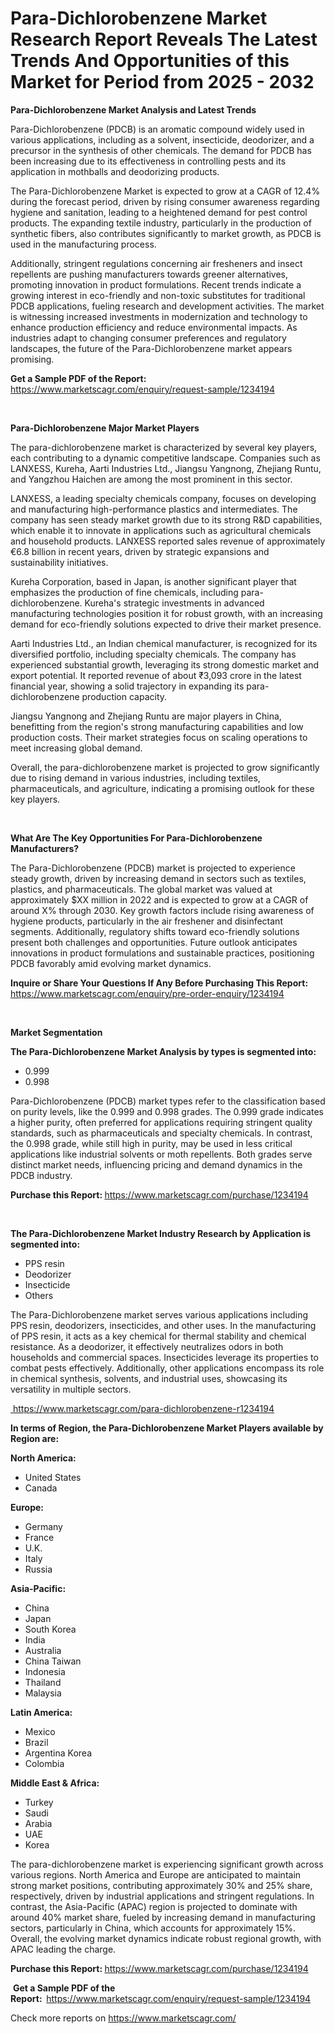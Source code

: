 <p><h1>Para-Dichlorobenzene Market Research Report Reveals The Latest Trends And Opportunities of this Market for Period from 2025 - 2032</h1></p><p><strong>Para-Dichlorobenzene Market Analysis and Latest Trends</strong></p>
<p><p>Para-Dichlorobenzene (PDCB) is an aromatic compound widely used in various applications, including as a solvent, insecticide, deodorizer, and a precursor in the synthesis of other chemicals. The demand for PDCB has been increasing due to its effectiveness in controlling pests and its application in mothballs and deodorizing products.</p><p>The Para-Dichlorobenzene Market is expected to grow at a CAGR of 12.4% during the forecast period, driven by rising consumer awareness regarding hygiene and sanitation, leading to a heightened demand for pest control products. The expanding textile industry, particularly in the production of synthetic fibers, also contributes significantly to market growth, as PDCB is used in the manufacturing process.</p><p>Additionally, stringent regulations concerning air fresheners and insect repellents are pushing manufacturers towards greener alternatives, promoting innovation in product formulations. Recent trends indicate a growing interest in eco-friendly and non-toxic substitutes for traditional PDCB applications, fueling research and development activities. The market is witnessing increased investments in modernization and technology to enhance production efficiency and reduce environmental impacts. As industries adapt to changing consumer preferences and regulatory landscapes, the future of the Para-Dichlorobenzene market appears promising.</p></p>
<p><strong>Get a Sample PDF of the Report:&nbsp;</strong> <a href="https://www.marketscagr.com/enquiry/request-sample/1234194?utm_campaign=2994&utm_medium=2&utm_source=Github&utm_content=ia&utm_term=03042025&utm_id=para-dichlorobenzene">https://www.marketscagr.com/enquiry/request-sample/1234194</a></p>
<p>&nbsp;</p>
<p><strong>Para-Dichlorobenzene Major Market Players</strong></p>
<p><p>The para-dichlorobenzene market is characterized by several key players, each contributing to a dynamic competitive landscape. Companies such as LANXESS, Kureha, Aarti Industries Ltd., Jiangsu Yangnong, Zhejiang Runtu, and Yangzhou Haichen are among the most prominent in this sector.</p><p>LANXESS, a leading specialty chemicals company, focuses on developing and manufacturing high-performance plastics and intermediates. The company has seen steady market growth due to its strong R&D capabilities, which enable it to innovate in applications such as agricultural chemicals and household products. LANXESS reported sales revenue of approximately €6.8 billion in recent years, driven by strategic expansions and sustainability initiatives.</p><p>Kureha Corporation, based in Japan, is another significant player that emphasizes the production of fine chemicals, including para-dichlorobenzene. Kureha's strategic investments in advanced manufacturing technologies position it for robust growth, with an increasing demand for eco-friendly solutions expected to drive their market presence.</p><p>Aarti Industries Ltd., an Indian chemical manufacturer, is recognized for its diversified portfolio, including specialty chemicals. The company has experienced substantial growth, leveraging its strong domestic market and export potential. It reported revenue of about ₹3,093 crore in the latest financial year, showing a solid trajectory in expanding its para-dichlorobenzene production capacity.</p><p>Jiangsu Yangnong and Zhejiang Runtu are major players in China, benefitting from the region's strong manufacturing capabilities and low production costs. Their market strategies focus on scaling operations to meet increasing global demand.</p><p>Overall, the para-dichlorobenzene market is projected to grow significantly due to rising demand in various industries, including textiles, pharmaceuticals, and agriculture, indicating a promising outlook for these key players.</p></p>
<p>&nbsp;</p>
<p><strong>What Are The Key Opportunities For Para-Dichlorobenzene Manufacturers?</strong></p>
<p><p>The Para-Dichlorobenzene (PDCB) market is projected to experience steady growth, driven by increasing demand in sectors such as textiles, plastics, and pharmaceuticals. The global market was valued at approximately $XX million in 2022 and is expected to grow at a CAGR of around X% through 2030. Key growth factors include rising awareness of hygiene products, particularly in the air freshener and disinfectant segments. Additionally, regulatory shifts toward eco-friendly solutions present both challenges and opportunities. Future outlook anticipates innovations in product formulations and sustainable practices, positioning PDCB favorably amid evolving market dynamics.</p></p>
<p><strong>Inquire or Share Your Questions If Any Before Purchasing This Report:</strong> <a href="https://www.marketscagr.com/enquiry/pre-order-enquiry/1234194?utm_campaign=2994&utm_medium=2&utm_source=Github&utm_content=ia&utm_term=03042025&utm_id=para-dichlorobenzene">https://www.marketscagr.com/enquiry/pre-order-enquiry/1234194</a></p>
<p>&nbsp;</p>
<p><strong>Market Segmentation</strong></p>
<p><strong>The Para-Dichlorobenzene Market Analysis by types is segmented into:</strong></p>
<p><ul><li>0.999</li><li>0.998</li></ul></p>
<p><p>Para-Dichlorobenzene (PDCB) market types refer to the classification based on purity levels, like the 0.999 and 0.998 grades. The 0.999 grade indicates a higher purity, often preferred for applications requiring stringent quality standards, such as pharmaceuticals and specialty chemicals. In contrast, the 0.998 grade, while still high in purity, may be used in less critical applications like industrial solvents or moth repellents. Both grades serve distinct market needs, influencing pricing and demand dynamics in the PDCB industry.</p></p>
<p><strong>Purchase this Report:&nbsp;</strong><a href="https://www.marketscagr.com/purchase/1234194?utm_campaign=2994&utm_medium=2&utm_source=Github&utm_content=ia&utm_term=03042025&utm_id=para-dichlorobenzene">https://www.marketscagr.com/purchase/1234194</a></p>
<p>&nbsp;</p>
<p><strong>The Para-Dichlorobenzene Market Industry Research by Application is segmented into:</strong></p>
<p><ul><li>PPS resin</li><li>Deodorizer</li><li>Insecticide</li><li>Others</li></ul></p>
<p><p>The Para-Dichlorobenzene market serves various applications including PPS resin, deodorizers, insecticides, and other uses. In the manufacturing of PPS resin, it acts as a key chemical for thermal stability and chemical resistance. As a deodorizer, it effectively neutralizes odors in both households and commercial spaces. Insecticides leverage its properties to combat pests effectively. Additionally, other applications encompass its role in chemical synthesis, solvents, and industrial uses, showcasing its versatility in multiple sectors.</p></p>
<p><a href="https://www.marketscagr.com/para-dichlorobenzene-r1234194?utm_campaign=2994&utm_medium=2&utm_source=Github&utm_content=ia&utm_term=03042025&utm_id=para-dichlorobenzene">&nbsp;https://www.marketscagr.com/para-dichlorobenzene-r1234194</a></p>
<p><strong>In terms of Region, the Para-Dichlorobenzene Market Players available by Region are:</strong></p>
<p>
    <p> <strong> North America: </strong>
        <ul>
            <li>United States</li>
            <li>Canada</li>
        </ul>
        </p> 
    <p> <strong> Europe: </strong>
        <ul>
            <li>Germany</li>
            <li>France</li>
            <li>U.K.</li>
            <li>Italy</li>
            <li>Russia</li>
        </ul>
        </p> 
    <p> <strong> Asia-Pacific: </strong>
        <ul>
            <li>China</li>
            <li>Japan</li>
            <li>South Korea</li>
            <li>India</li>
            <li>Australia</li>
            <li>China Taiwan</li>
            <li>Indonesia</li>
            <li>Thailand</li>
            <li>Malaysia</li>
        </ul>
        </p> 
    <p> <strong> Latin America: </strong>
        <ul>
            <li>Mexico</li>
            <li>Brazil</li>
            <li>Argentina Korea</li>
            <li>Colombia</li>
        </ul>
        </p> 
    <p> <strong> Middle East & Africa: </strong>
        <ul>
            <li>Turkey</li>
            <li>Saudi</li>
            <li>Arabia</li>
            <li>UAE</li>
            <li>Korea</li>
        </ul>
    </p>
    </p>
<p><p>The para-dichlorobenzene market is experiencing significant growth across various regions. North America and Europe are anticipated to maintain strong market positions, contributing approximately 30% and 25% share, respectively, driven by industrial applications and stringent regulations. In contrast, the Asia-Pacific (APAC) region is projected to dominate with around 40% market share, fueled by increasing demand in manufacturing sectors, particularly in China, which accounts for approximately 15%. Overall, the evolving market dynamics indicate robust regional growth, with APAC leading the charge.</p></p>
<p><strong>Purchase this Report: </strong><a href="https://www.marketscagr.com/purchase/1234194?utm_campaign=2994&utm_medium=2&utm_source=Github&utm_content=ia&utm_term=03042025&utm_id=para-dichlorobenzene">https://www.marketscagr.com/purchase/1234194</a></p>
<p>&nbsp;<strong>Get a Sample PDF of the Report:&nbsp;&nbsp;</strong><a href="https://www.marketscagr.com/enquiry/request-sample/1234194?utm_campaign=2994&utm_medium=2&utm_source=Github&utm_content=ia&utm_term=03042025&utm_id=para-dichlorobenzene">https://www.marketscagr.com/enquiry/request-sample/1234194</a></p>
<p><strong></strong></p>
<p>Check more reports on <a href="https://www.marketscagr.com/?utm_campaign=2994&utm_medium=2&utm_source=Github&utm_content=ia&utm_term=03042025&utm_id=para-dichlorobenzene">https://www.marketscagr.com/</a></p>